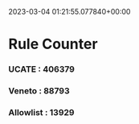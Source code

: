 2023-03-04 01:21:55.077840+00:00
# Rule Counter 
 ### UCATE : 406379

 ### Veneto : 88793

 ### Allowlist : 13929